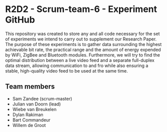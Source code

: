 # R2D2 - Scrum-team-6 - Experiment GitHub

This repository was created to store any and all code necessary for the set of experiments we intend to carry out to supplement our Research Paper. The purpose of these experiments is to gather data surrounding the highest achievable bit rate, the practical range and the amount of energy expended by WiFi, ZigBee and Bluetooth modules. Furthermore, we will try to find the optimal distribution between a live video feed and a separate full-duplex data stream, allowing communication to and fro while also ensuring a stable, high-quality video feed to be used at the same time.

## Team members
- Sam Zandee (scrum-master)
- Julian van Doorn (lead)
- Wiebe van Breukelen
- Dylan Rakiman
- Bart Commandeur
- Willem de Groot
